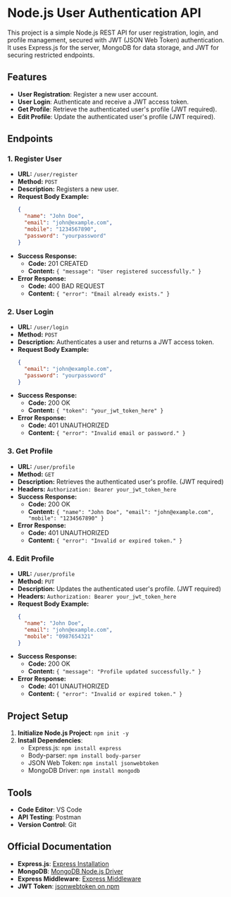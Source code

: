 # Node.js User Authentication API

This project is a simple Node.js REST API for user registration, login, and profile management, secured with JWT (JSON Web Token) authentication. It uses Express.js for the server, MongoDB for data storage, and JWT for securing restricted endpoints.

## Features

- **User Registration**: Register a new user account.
- **User Login**: Authenticate and receive a JWT access token.
- **Get Profile**: Retrieve the authenticated user's profile (JWT required).
- **Edit Profile**: Update the authenticated user's profile (JWT required).

## Endpoints

### 1. Register User

- **URL:** `/user/register`
- **Method:** `POST`
- **Description:** Registers a new user.
- **Request Body Example:**
  ```json
  {
    "name": "John Doe",
    "email": "john@example.com",
    "mobile": "1234567890",
    "password": "yourpassword"
  }
  ```
- **Success Response:**
  - **Code:** 201 CREATED
  - **Content:** `{ "message": "User registered successfully." }`
- **Error Response:**
  - **Code:** 400 BAD REQUEST
  - **Content:** `{ "error": "Email already exists." }`

### 2. User Login

- **URL:** `/user/login`
- **Method:** `POST`
- **Description:** Authenticates a user and returns a JWT access token.
- **Request Body Example:**
  ```json
  {
    "email": "john@example.com",
    "password": "yourpassword"
  }
  ```
- **Success Response:**
  - **Code:** 200 OK
  - **Content:** `{ "token": "your_jwt_token_here" }`
- **Error Response:**
  - **Code:** 401 UNAUTHORIZED
  - **Content:** `{ "error": "Invalid email or password." }`

### 3. Get Profile

- **URL:** `/user/profile`
- **Method:** `GET`
- **Description:** Retrieves the authenticated user's profile. (JWT required)
- **Headers:** `Authorization: Bearer your_jwt_token_here`
- **Success Response:**
  - **Code:** 200 OK
  - **Content:** `{ "name": "John Doe", "email": "john@example.com", "mobile": "1234567890" }`
- **Error Response:**
  - **Code:** 401 UNAUTHORIZED
  - **Content:** `{ "error": "Invalid or expired token." }`

### 4. Edit Profile

- **URL:** `/user/profile`
- **Method:** `PUT`
- **Description:** Updates the authenticated user's profile. (JWT required)
- **Headers:** `Authorization: Bearer your_jwt_token_here`
- **Request Body Example:**
  ```json
  {
    "name": "John Doe",
    "email": "john@example.com",
    "mobile": "0987654321"
  }
  ```
- **Success Response:**
  - **Code:** 200 OK
  - **Content:** `{ "message": "Profile updated successfully." }`
- **Error Response:**
  - **Code:** 401 UNAUTHORIZED
  - **Content:** `{ "error": "Invalid or expired token." }`

## Project Setup

1. **Initialize Node.js Project**: `npm init -y`
2. **Install Dependencies**:
   - Express.js: `npm install express`
   - Body-parser: `npm install body-parser`
   - JSON Web Token: `npm install jsonwebtoken`
   - MongoDB Driver: `npm install mongodb`

## Tools

- **Code Editor**: VS Code
- **API Testing**: Postman
- **Version Control**: Git

## Official Documentation

- **Express.js**: [Express Installation](https://expressjs.com/en/starter/installing.html)
- **MongoDB**: [MongoDB Node.js Driver](https://www.mongodb.com/docs/drivers/node/current/get-started/)
- **Express Middleware**: [Express Middleware](https://expressjs.com/en/resources/middleware.html)
- **JWT Token**: [jsonwebtoken on npm](https://www.npmjs.com/package/jsonwebtoken)
